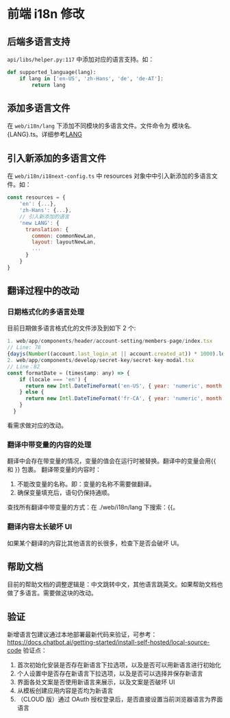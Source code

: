 # 前端 i18n 修改

## 后端多语言支持

`api/libs/helper.py:117` 中添加对应的语言支持。如：
```python
def supported_language(lang):
    if lang in ['en-US', 'zh-Hans', 'de', 'de-AT']:
        return lang
```


## 添加多语言文件

在 `web/i18n/lang` 下添加不同模块的多语言文件。文件命令为 模块名.{LANG}.ts。详细参考[LANG](https://www.venea.net/web/culture_code) 

## 引入新添加的多语言文件
在 `web/i18n/i18next-config.ts` 中 resources 对象中中引入新添加的多语言文件。如：

```javascript
const resources = {
    'en': {...},
    'zh-Hans': {...},
    // 引入新添加的语言
    'new LANG': {
      translation: {
        common: commonNewLan,
        layout: layoutNewLan,
        ...
      }
    }
}
```

## 翻译过程中的改动

### 日期格式化的多语言处理

目前日期做多语言格式化的文件涉及到如下 2 个: 

```javascript
1. web/app/components/header/account-setting/members-page/index.tsx
// Line: 78 
{dayjs(Number((account.last_login_at || account.created_at)) * 1000).locale(locale === 'zh-Hans' ? 'zh-cn' : 'en').fromNow()}
2. web/app/components/develop/secret-key/secret-key-modal.tsx
// Line：82
const formatDate = (timestamp: any) => {
    if (locale === 'en') {
      return new Intl.DateTimeFormat('en-US', { year: 'numeric', month: 'long', day: 'numeric' }).format((+timestamp) * 1000)
    } else {
      return new Intl.DateTimeFormat('fr-CA', { year: 'numeric', month: '2-digit', day: '2-digit' }).format((+timestamp) * 1000)
    }
  }
```
看需求做对应的改动。

### 翻译中带变量的内容的处理

翻译中会存在带变量的情况，变量的值会在运行时被替换。翻译中的变量会用{{ 和 }} 包裹。
翻译带变量的内容时：
  1. 不能改变量的名称。即：变量的名称不需要做翻译。
  2. 确保变量填充后，语句仍保持通顺。

查找所有翻译中带变量的方式：在 ./web/i18n/lang 下搜索：{{。

### 翻译内容太长破坏 UI

如果某个翻译的内容比其他语言的长很多，检查下是否会破坏 UI。

## 帮助文档

目前的帮助文档的调整逻辑是：中文跳转中文，其他语言跳英文。如果帮助文档也做了多语言。需要做这块的改动。

## 验证

新增语言包建议通过本地部署最新代码来验证，可参考：https://docs.chatbot.ai/getting-started/install-self-hosted/local-source-code
验证点：
1. 首次初始化安装是否存在新语言下拉选项，以及是否可以用新语言进行初始化
2. 个人设置中是否存在新语言下拉选项，以及是否可以选择并保存新语言
3. 界面各处文案是否使用新语言来展示，以及文案是否破坏 UI
4. 从模板创建应用内容是否均为新语言
5. （CLOUD 版）通过 OAuth 授权登录后，是否直接设置当前浏览器语言为界面语言
